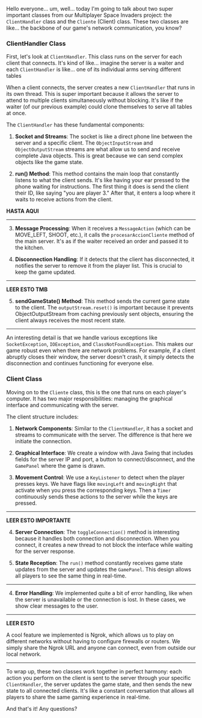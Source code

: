 

Hello everyone... um, well... today I'm going to talk about two super important classes from our Multiplayer Space Invaders project: the `ClientHandler` class and the `Cliente` (Client) class. These two classes are like... the backbone of our game's network communication, you know?

### ClientHandler Class

First, let's look at `ClientHandler`. This class runs on the server for each client that connects. It's kind of like... imagine the server is a waiter and each `ClientHandler` is like... one of its individual arms serving different tables

When a client connects, the server creates a new `ClientHandler` that runs in its own thread. This is super important because it allows the server to attend to multiple clients simultaneously without blocking. It's like if the waiter (of our previous example) could clone themselves to serve all tables at once.

The `ClientHandler` has these fundamental components:

1. **Socket and Streams**: The socket is like a direct phone line between the server and a specific client. The `ObjectInputStream` and `ObjectOutputStream` streams are what allow us to send and receive complete Java objects. This is great because we can send complex objects like the game state.
    
2. **run() Method**: This method contains the main loop that constantly listens to what the client sends. It's like having your ear pressed to the phone waiting for instructions. The first thing it does is send the client their ID, like saying "you are player 3." After that, it enters a loop where it waits to receive actions from the client.

**HASTA AQUI**

-------

3. **Message Processing**: When it receives a `MessageAction` (which can be MOVE_LEFT, SHOOT, etc.), it calls the `procesarAccionCliente` method of the main server. It's as if the waiter received an order and passed it to the kitchen.
    
4. **Disconnection Handling**: If it detects that the client has disconnected, it notifies the server to remove it from the player list. This is crucial to keep the game updated.


-----
**LEER ESTO TMB**

5. **sendGameState() Method**: This method sends the current game state to the client. The `outputStream.reset()` is important because it prevents ObjectOutputStream from caching previously sent objects, ensuring the client always receives the most recent state.

-----

An interesting detail is that we handle various exceptions like `SocketException`, `IOException`, and `ClassNotFoundException`. This makes our game robust even when there are network problems. For example, if a client abruptly closes their window, the server doesn't crash, it simply detects the disconnection and continues functioning for everyone else.








### Client Class

Moving on to the `Cliente` class, this is the one that runs on each player's computer. It has two major responsibilities: managing the graphical interface and communicating with the server.

The client structure includes:

1. **Network Components**: Similar to the `ClientHandler`, it has a socket and streams to communicate with the server. The difference is that here we initiate the connection.
    
2. **Graphical Interface**: We create a window with Java Swing that includes fields for the server IP and port, a button to connect/disconnect, and the `GamePanel` where the game is drawn.
    
3. **Movement Control**: We use a `KeyListener` to detect when the player presses keys. We have flags like `movingLeft` and `movingRight` that activate when you press the corresponding keys. Then a `Timer` continuously sends these actions to the server while the keys are pressed.


-----

**LEER ESTO IMPORTANTE**


4. **Server Connection**: The `toggleConnection()` method is interesting because it handles both connection and disconnection. When you connect, it creates a new thread to not block the interface while waiting for the server response.
    
5. **State Reception**: The `run()` method constantly receives game state updates from the server and updates the `GamePanel`. This design allows all players to see the same thing in real-time.


----


4. **Error Handling**: We implemented quite a bit of error handling, like when the server is unavailable or the connection is lost. In these cases, we show clear messages to the user.
    


-----

**LEER ESTO**

A cool feature we implemented is Ngrok, which allows us to play on different networks without having to configure firewalls or routers. We simply share the Ngrok URL and anyone can connect, even from outside our local network.


------

To wrap up, these two classes work together in perfect harmony: each action you perform on the client is sent to the server through your specific `ClientHandler`, the server updates the game state, and then sends the new state to all connected clients. It's like a constant conversation that allows all players to share the same gaming experience in real-time.

And that's it! Any questions?